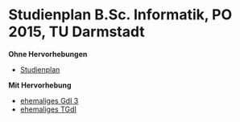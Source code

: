 # Studienplan B.Sc. Informatik, PO 2015, TU Darmstadt

**Ohne Hervorhebungen**
 * [Studienplan](https://d120.github.io/Studienplan/studienplan.html)

**Mit Hervorhebung**
 * [ehemaliges GdI 3](https://d120.github.io/Studienplan/studienplan-gdi3.html)
 * [ehemaliges TGdI](https://d120.github.io/Studienplan/studienplan-tgdi.html)
